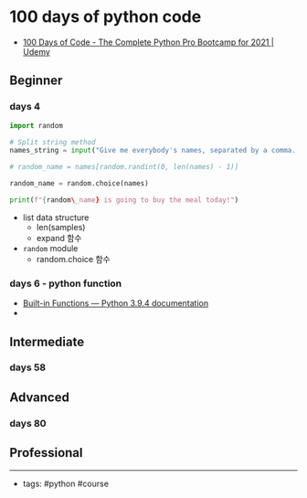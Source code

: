 # 100 days of python code
- [100 Days of Code - The Complete Python Pro Bootcamp for 2021 | Udemy](https://www.udemy.com/course/100-days-of-code/learn/lecture/18029081#overview)
## Beginner
### days 4
```python
import random

# Split string method
names_string = input("Give me everybody's names, separated by a comma. ")

# random_name = names[random.randint(0, len(names) - 1)]

random_name = random.choice(names)

print(f"{random\_name} is going to buy the meal today!")
```
- list data structure
   - len(samples) 
   - expand 함수 
- `random` module 
   - random.choice 함수 

### days 6 - python function
- [Built-in Functions — Python 3.9.4 documentation](https://docs.python.org/3/library/functions.html)
- 
## Intermediate
### days 58

## Advanced
### days 80
## Professional

----
- tags: #python #course 